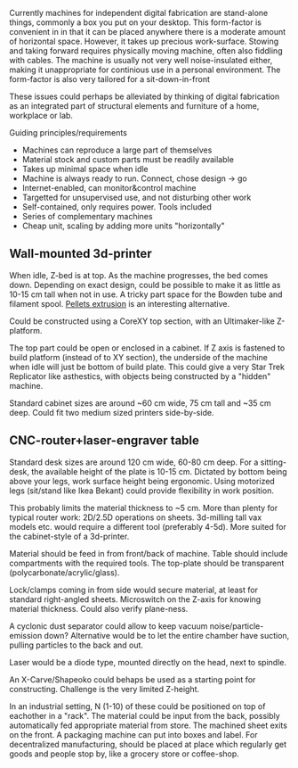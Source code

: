 
Currently machines for independent digital fabrication are stand-alone things,
commonly a box you put on your desktop. This form-factor is convenient in
in that it can be placed anywhere there is a moderate amount of horizontal space.
However, it takes up precious work-surface.
Stowing and taking forward requires physically moving machine, often also fiddling with cables.
The machine is usually not very well noise-insulated either, making it
unappropriate for continious use in a personal environment.
The form-factor is also very tailored for a sit-down-in-front

These issues could perhaps be alleviated by thinking of digital fabrication as an
integrated part of structural elements and furniture of a home, workplace or lab.

Guiding principles/requirements

* Machines can reproduce a large part of themselves
* Material stock and custom parts must be readily available
* Takes up minimal space when idle
* Machine is always ready to run. Connect, chose design -> go
* Internet-enabled, can monitor&control machine
* Targetted for unsupervised use, and not disturbing other work
* Self-contained, only requires power. Tools included
* Series of complementary machines
* Cheap unit, scaling by adding more units "horizontally"


Wall-mounted 3d-printer
------------------------

When idle, Z-bed is at top. As the machine progresses, the bed comes down.
Depending on exact design, could be possible to make it as little as 10-15 cm tall when not in use.
A tricky part space for the Bowden tube and filament spool.
[Pellets extrusion](http://richrap.blogspot.no/2014/12/no-more-filament-quest-for-universal.html)
is an interesting alternative.

Could be constructed using a CoreXY top section, with an Ultimaker-like Z-platform.

The top part could be open or enclosed in a cabinet.
If Z axis is fastened to build platform (instead of to XY section),
the underside of the machine when idle will just be bottom of build plate.
This could give a very Star Trek Replicator like asthestics, with objects
being constructed by a "hidden" machine.

Standard cabinet sizes are around ~60 cm wide, 75 cm tall and ~35 cm deep.
Could fit two medium sized printers side-by-side.


CNC-router+laser-engraver table
------------------

Standard desk sizes are around 120 cm wide, 60-80 cm deep.
For a sitting-desk, the available height of the plate is 10-15 cm.
Dictated by bottom being above your legs, work surface height being ergonomic.
Using motorized legs (sit/stand like Ikea Bekant) could provide flexibility in work position.

This probably limits the material thickness to ~5 cm.
More than plenty for typical router work: 2D/2.5D operations on sheets.
3d-milling tall vax models etc. would require a different tool (preferably 4-5d).
More suited for the cabinet-style of a 3d-printer.

Material should be feed in from front/back of machine.
Table should include compartments with the required tools.
The top-plate should be transparent (polycarbonate/acrylic/glass).

Lock/clamps coming in from side would secure material, at least for standard right-angled sheets.
Microswitch on the Z-axis for knowing material thickness. Could also verify plane-ness.

A cyclonic dust separator could allow to keep vacuum noise/particle-emission down?
Alternative would be to let the entire chamber have suction, pulling particles to the back and out.

Laser would be a diode type, mounted directly on the head, next to spindle.

An X-Carve/Shapeoko could behaps be used as a starting point for constructing.
Challenge is the very limited Z-height.

In an industrial setting, N (1-10) of these could be positioned on top of eachother in a "rack".
The material could be input from the back, possibly automatically fed appropriate material from store.
The machined sheet exits on the front. A packaging machine can put into boxes and label.
For decentralized manufacturing, should be placed at place which regularly get goods and people stop by,
like a grocery store or coffee-shop.
